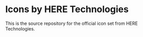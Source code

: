 # Icons by HERE Technologies

This is the source repository for the official icon set from HERE Technologies.